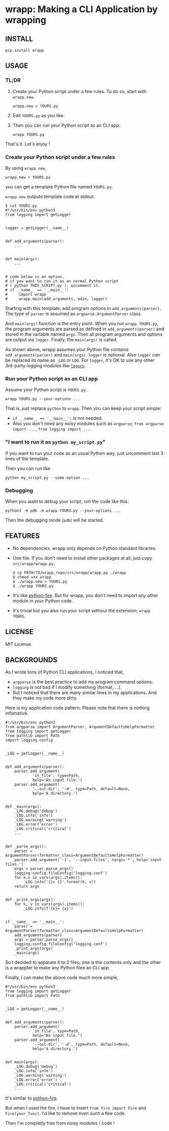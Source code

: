 # wrapp: Making a CLI Application by wrapping


## INSTALL

```
pip install wrapp
```

## USAGE

### TL;DR

1. Create your Python script under a few rules. To do so, start with `wrapp.new`.

    ```
    wrapp.new > YOURS.py
    ```

2. Edit `YOURS.py` as you like.

3. Then you can run your Python script as an CLI app.

    ```
    wrapp YOURS.py
    ```

That's it. Let's enjoy !


### Create your Python script under a few rules

By using `wrapp.new`,

```
wrapp.new > YOURS.py
```

you can get a template Python file named `YOURS.py`.


`wrapp.new` outputs template code at stdout.

```
$ cat YOURS.py
#!/usr/bin/env python3
from logging import getLogger


logger = getLogger(__name__)


def add_arguments(parser):
    ...


def main(args):
    ...


# code below is an option.
# if you want to run it as an normal Python script
# (`python THIS_SCRIPT.py`), uncomment it.
# if __name__ == '__main__':
#     import wrapp
#     wrapp.main(add_arguments, main, logger)
```

Starting with this template, add program options in `add_arguments(parser)`.  
The type of `parser` is assumed as `argparse.ArgumentParser` class.

And `main(args)` function is the entry point.
When you run `wrapp YOURS.py`, the program arguments are parsed as defined in `add_arguments(parser)` and stored in the variable named `args`.
Then all program arguments and options are output via `logger`.
Finally, the `main(args)` is called.

As shown above, wrapp assumes your Python file contains `add_arguments(parser)` and `main(args)`.
`logger` is optional. Also `logger` can be replaced its name as `_LOG` or `LOG`.
For `logger`, it's OK to use any other 3rd-party logging modules like [`loguru`](https://github.com/Delgan/loguru).


### Run your Python script as an CLI app

Assume your Python script is `YOURS.py`.

```
wrapp YOURS.py --your-options ...
```

That is, just replace `python` to `wrapp`.
Then you can keep your script simple:

- `if __name__ == '__main__':` is not needed.
- Also you don't need any noisy modules such as `argparse`, `from argparse import ...`, `from logging import ...`.


### "I want to run it as `python my_script.py`"

If you want to run your code as an usual Python way, just uncomment last 3 lines of the template.

Then you can run like

```
python my_script.py --some-option ...
```


### Debugging

When you want to debug your script, run the code like this.

```
python3 -m pdb -m wrapp YOURS.py --your-options ...
```

Then the debugging mode (`pdb`) will be started.


## FEATURES

- No dependencies. wrapp only depends on Python standard libraries.
- One file. If you don't need to install other packages at all, just copy `src/wrapp/wrapp.py`.

    ```
    $ cp PATH/TO/wrapp_repo/src/wrapp/wrapp.py ./wrapp
    $ chmod u+x wrapp
    $ ./wrapp.new > YOURS.py
    $ ./wrapp YOURS.py
    ```

- It's like [python-fire](https://github.com/google/python-fire). But for wrapp, you don't need to import any other module in your Python code.
- It's trivial but you also run your script without the extension; `wrapp YOURS`.


## LICENSE

MIT License.


## BACKGROUNDS

As I wrote tons of Python CLI applications, I noticed that,

- `argparse` is the best practice to add my program command options.
- `logging` is not bad if I modify something (format, ...).
- But I noticed that there are many similar lines in my applications. And they make my code more dirty.

Here is my application code pattern. Please note that there is nothing infomative.

```
#!/usr/bin/env python3
from argparse import ArgumentParser, ArgumentDefaultsHelpFormatter
from logging import getLogger
from pathlib import Path
import logging.config


_LOG = getLogger(__name__)


def add_arguments(parser):
    parser.add_argument(
            'in_file', type=Path,
            help='An input file.')
    parser.add_argument(
            '--out-dir', '-d', type=Path, default=None,
            help='A directory.')


def _main(args):
    _LOG.debug('debug')
    _LOG.info('info')
    _LOG.warning('warning')
    _LOG.error('error')
    _LOG.critical('critical')
    ...


def _parse_args():
    parser = ArgumentParser(formatter_class=ArgumentDefaultsHelpFormatter)
    parser.add_argument('-i', '--input-files', nargs='*', help='input files.')
    args = parser.parse_args()
    logging.config.fileConfig('logging.conf')
    for k,v in vars(args).items():
        _LOG.info('{}= {}'.format(k, v))
    return args


def _print_args(args):
    for k, v in vars(args).items():
        _LOG.info(f'{k}= {v}')


if __name__ == '__main__':
    parser = ArgumentParser(formatter_class=ArgumentDefaultsHelpFormatter)
    add_arguments(parser)
    args = parser.parse_args()
    logging.config.fileConfig('logging.conf')
    _print_args(args)
    _main(args)
```

So I decided to separate it to 2 files; one is the contents only and the other is a wrappter to make any Python files an CLI app.

Finally, I can make the above code much more simple,

```
#!/usr/bin/env python3
from logging import getLogger
from pathlib import Path


_LOG = getLogger(__name__)


def add_arguments(parser):
    parser.add_argument(
            'in_file', type=Path,
            help='An input file.')
    parser.add_argument(
            '--out-dir', '-d', type=Path, default=None,
            help='A directory.')


def main(args):
    _LOG.debug('debug')
    _LOG.info('info')
    _LOG.warning('warning')
    _LOG.error('error')
    _LOG.critical('critical')
    ...
```

It's similar to [python-fire](https://github.com/google/python-fire).

But when I used the fire, I have to insert `from fire import Fire` and `Fire(your_func)`. I'd like to remove even such a few code.

Then I'm completly free from noisy modules / code !
